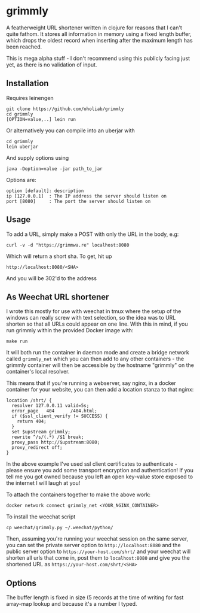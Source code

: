 # grimmly

A featherweight URL shortener written in clojure for reasons that I can't quite
fathom. It stores all information in memory using a fixed length buffer, which
drops the oldest record when inserting after the maximum length has been
reached.

This is mega alpha stuff - I don't recommend using this publicly facing just
yet, as there is no validation of input.

## Installation

Requires leinengen

    git clone https://github.com/oholiab/grimmly
    cd grimmly
    [OPTION=value,..] lein run

Or alternatively you can compile into an uberjar with

    cd grimmly
    lein uberjar

And supply options using

    java -Doption=value -jar path_to_jar

Options are:

    option [default]: description
    ip [127.0.0.1]  : The IP address the server should listen on
    port [8080]     : The port the server should listen on

## Usage

To add a URL, simply make a POST with only the URL in the body, e.g:

    curl -v -d "https://grimmwa.re" localhost:8080

Which will return a short sha. To get, hit up

    http://localhost:8080/<SHA>

And you will be 302'd to the address

## As Weechat URL shortener

I wrote this mostly for use with weechat in tmux where the setup of the windows
can really screw with text selection, so the idea was to URL shorten so that all
URLs could appear on one line. With this in mind, if you run grimmly within the
provided Docker image with:

    make run

It will both run the container in daemon mode and create a bridge network called
`grimmly_net` which you can then add to any other containers - the grimmly
container will then be accessible by the hostname "grimmly" on the container's
local resolver.

This means that if you're running a webserver, say nginx, in a docker container
for your website, you can then add a location stanza to that nginx:

    location /shrt/ {                        
      resolver 127.0.0.11 valid=5s;       
      error_page   404      /404.html;    
      if ($ssl_client_verify != SUCCESS) {
        return 404;                       
      }                                   
      set $upstream grimmly;              
      rewrite ^/s/(.*) /$1 break;         
      proxy_pass http://$upstream:8080;   
      proxy_redirect off;                 
    }                                     

In the above example I've used ssl client certificates to authenticate - please
ensure you add some transport encryption and authentication! If you tell me you
got owned because you left an open key-value store exposed to the internet I
will laugh at you!

To attach the containers together to make the above work:

    docker network connect grimmly_net <YOUR_NGINX_CONTAINER>

To install the weechat script

    cp weechat/grimmly.py ~/.weechat/python/

Then, assuming you're running your weechat session on the same server, you can
set the private server option to `http://localhost:8080` and the public server
option to `https://your-host.com/shrt/` and your weechat will shorten all urls
that come in, post them to `localhost:8080` and give you the shortened URL as
`https://your-host.com/shrt/<SHA>`

## Options

The buffer length is fixed in size (5 records at the time of writing for fast
array-map lookup and because it's a number I typed.
